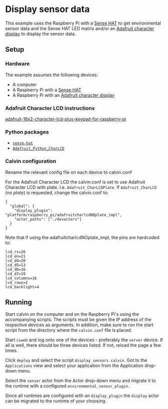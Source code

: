 # Display sensor data

This example uses the Raspberry Pi with a [Sense HAT](https://www.raspberrypi.org/products/sense-hat/)
to get environmental sensor data and the Sense HAT LED matrix and/or an
[Adafruit character display](https://www.adafruit.com/products/1110) to display the sensor data.

## Setup

### Hardware

The example assumes the following devices:

- A computer 
- A Raspberry Pi with a [Sense HAT](https://www.raspberrypi.org/products/sense-hat/)
- A Raspberry Pi with an [Adafruit character display](https://www.adafruit.com/products/1110)

### Adafruit Character LCD instructions

[adafruit-16x2-character-lcd-plus-keypad-for-raspberry-pi](https://learn.adafruit.com/adafruit-16x2-character-lcd-plus-keypad-for-raspberry-pi)

### Python packages

- [`sense-hat`](https://pythonhosted.org/sense-hat/)
- [`Adafruit_Python_CharLCD`](https://github.com/adafruit/Adafruit_Python_CharLCD)


### Calvin configuration

Rename the relevant config file on each device to calvin.conf

For the Adafruit Character LCD the calvin.conf is set to use 
Adafruit Character LCD with plate. I.e. `Adafruit_CharLCDPlate`.
If `Adafruit_CharLCD` (_no plate_) is requested, change the
calvin.conf to:

    {
      "global": {
        "display_plugin": "platform/raspberry_pi/adafruitcharlcdNOplate_impl",
        "actor_paths": ["./devactors"]
      }
    }

Note that if using the adafruitcharlcdNOplate_impl, the pins are hardcoded to:

    lcd_rs=26
    lcd_en=21
    lcd_d4=20
    lcd_d5=13
    lcd_d6=16
    lcd_d7=19
    lcd_columns=16
    lcd_rows=2
    lcd_backlight=4


## Running

Start calvin on the computer and on the Raspberry Pi's using the accompanying
scripts. The scripts must be given the IP address of the respective devices
as arguments. In addition, make sure to run the start script from the directory
where the `calvin.conf` file is placed.

Start `csweb` and log onto one of the devices - preferably the `server`
device. If all is well, there should be three devices listed. If not, reload
the page a few times.

Click `deploy` and select the script `display_sensors.calvin`. Got to the
`Applications` view and select your application from the Application drop-down
menu.

Select the `sensor` actor from the Actor drop-down menu and migrate it to the
runtime with a configured `environmental_sensor_plugin`.

Since all runtimes are configured with an `display_plugin` the
`display` actor can be migrated to the runtime of your choosing.
